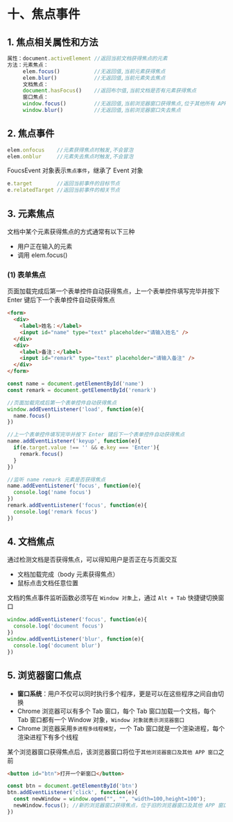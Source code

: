 # 十、焦点事件

## 1. 焦点相关属性和方法

```js
属性：document.activeElement //返回当前文档获得焦点的元素
方法：元素焦点：
     elem.focus()           //无返回值,当前元素获得焦点
     elem.blur()            //无返回值,当前元素失去焦点
     文档焦点：
     document.hasFocus()    //返回布尔值,当前文档是否有元素获得焦点
     窗口焦点：
     window.focus()         //无返回值,当前浏览器窗口获得焦点,位于其他所有 APP 窗口之前
     window.blur()          //无返回值,当前浏览器窗口失去焦点
```

## 2. 焦点事件

```js
elem.onfocus    //元素获得焦点时触发,不会冒泡
elem.onblur     //元素失去焦点时触发,不会冒泡
```

FoucsEvent 对象表示`焦点事件`，继承了 Event 对象

```js
e.target        //返回当前事件的目标节点
e.relatedTarget //返回当前事件的相关节点
```

## 3. 元素焦点

文档中某个元素获得焦点的方式通常有以下三种

* 用户正在输入的元素
* 调用 elem.focus()

### (1) 表单焦点

页面加载完成后第一个表单控件自动获得焦点，上一个表单控件填写完毕并按下 Enter 键后下一个表单控件自动获得焦点

```html
<form>
  <div>
    <label>姓名：</label>
    <input id="name" type="text" placeholder="请输入姓名" />
  </div>
  <div>
    <label>备注：</label>
    <input id="remark" type="text" placeholder="请输入备注" />
  </div>
</form>
```

```js
const name = document.getElementById('name')
const remark = document.getElementById('remark')

//页面加载完成后第一个表单控件自动获得焦点
window.addEventListener('load', function(e){
  name.focus()
})

//上一个表单控件填写完毕并按下 Enter 键后下一个表单控件自动获得焦点
name.addEventListener('keyup', function(e){
  if(e.target.value !== '' && e.key === 'Enter'){
    remark.focus()
  }
})

//监听 name remark 元素是否获得焦点
name.addEventListener('focus', function(e){
  console.log('name focus')
})
remark.addEventListener('focus', function(e){
  console.log('remark focus')
})
```

## 4. 文档焦点

通过检测文档是否获得焦点，可以得知用户是否正在与页面交互

* 文档加载完成（body 元素获得焦点）
* 鼠标点击文档任意位置

文档的焦点事件监听函数必须写在 `Window 对象`上，通过 `Alt + Tab` 快捷键切换窗口

```js
window.addEventListener('focus', function(e){
  console.log('document focus')
})
window.addEventListener('blur', function(e){
  console.log('document blur')
})
```

## 5. 浏览器窗口焦点

* **窗口系统**：用户不仅可以同时执行多个程序，更是可以在这些程序之间自由切换
* Chrome 浏览器可以有多个 Tab 窗口，每个 Tab 窗口加载一个文档，每个 Tab 窗口都有一个 Window 对象，`Window 对象就表示浏览器窗口`
* Chrome 浏览器采用`多进程多线程模型`，一个 Tab 窗口就是一个渲染进程，每个渲染进程下有多个线程

某个浏览器窗口获得焦点后，该浏览器窗口将位于`其他浏览器窗口及其他 APP 窗口`之前

```html
<button id="btn">打开一个新窗口</button>
```

```js
const btn = document.getElementById('btn')
btn.addEventListener('click', function(e){
  const newWindow = window.open("", "", "width=100,height=100");      
  newWindow.focus(); //新的浏览器窗口获得焦点，位于旧的浏览器窗口及其他 APP 窗口之前
})
```
